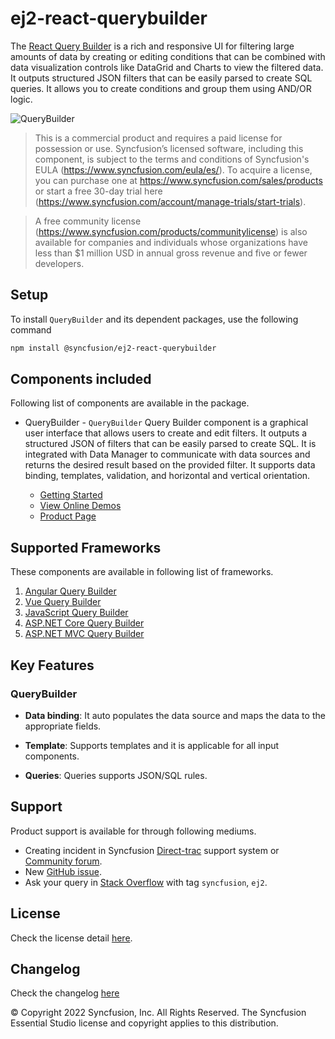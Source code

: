 # ej2-react-querybuilder

The [React Query Builder](https://www.syncfusion.com/react-ui-components/react-query-builder?utm_source=npm&utm_medium=listing&utm_campaign=react-query-builder-npm) is a rich and responsive UI for filtering large amounts of data by creating or editing conditions that can be combined with data visualization controls like DataGrid and Charts to view the filtered data. It outputs structured JSON filters that can be easily parsed to create SQL queries. It allows you to create conditions and group them using AND/OR logic.

![QueryBuilder](https://ej2.syncfusion.com/products/images/querybuilder/readme.gif)

> This is a commercial product and requires a paid license for possession or use. Syncfusion’s licensed software, including this component, is subject to the terms and conditions of Syncfusion's EULA (https://www.syncfusion.com/eula/es/). To acquire a license, you can purchase one at https://www.syncfusion.com/sales/products or start a free 30-day trial here (https://www.syncfusion.com/account/manage-trials/start-trials).

> A free community license (https://www.syncfusion.com/products/communitylicense) is also available for companies and individuals whose organizations have less than $1 million USD in annual gross revenue and five or fewer developers.

## Setup

To install `QueryBuilder` and its dependent packages, use the following command

```sh
npm install @syncfusion/ej2-react-querybuilder
```

## Components included

Following list of components are available in the package.

* QueryBuilder - `QueryBuilder` Query Builder component is a graphical user interface that allows users to create and edit filters. It outputs a structured JSON of filters that can be easily parsed to create SQL. It is integrated with Data Manager to communicate with data sources and returns the desired result based on the provided filter. It supports data binding, templates, validation, and horizontal and vertical orientation.

    * [Getting Started](https://ej2.syncfusion.com/react/documentation/querybuilder/getting-started?utm_source=npm&utm_medium=listing&utm_campaign=react-query-builder-npm)
    * [View Online Demos](https://ej2.syncfusion.com/react/demos/?utm_source=npm&utm_medium=listing&utm_campaign=react-query-builder-npm#/material/querybuilder/default)
    * [Product Page](https://www.syncfusion.com/react-ui-components/react-query-builder?utm_source=npm&utm_medium=listing&utm_campaign=react-query-builder-npm)

## Supported Frameworks

These components are available in following list of frameworks.

1. [Angular Query Builder](https://www.syncfusion.com/angular-ui-components/angular-query-builder?utm_source=npm&utm_medium=listing&utm_campaign=react-query-builder-npm)
2. [Vue Query Builder](https://www.syncfusion.com/vue-ui-components/vue-query-builder?utm_source=npm&utm_medium=listing&utm_campaign=react-query-builder-npm)
3. [JavaScript Query Builder](https://www.syncfusion.com/javascript-ui-controls/js-query-builder?utm_source=npm&utm_medium=listing&utm_campaign=react-query-builder-npm)
4. [ASP.NET Core Query Builder](https://www.syncfusion.com/aspnet-core-ui-controls/query-builder?utm_source=npm&utm_medium=listing&utm_campaign=react-query-builder-npm)
5. [ASP.NET MVC Query Builder](https://www.syncfusion.com/aspnet-mvc-ui-controls/query-builder?utm_source=npm&utm_medium=listing&utm_campaign=react-query-builder-npm)

## Key Features

### QueryBuilder

- **Data binding**: It auto populates the data source and maps the data to the appropriate fields.

- **Template**: Supports templates and it is applicable for all input components.

- **Queries**: Queries supports JSON/SQL rules.

## Support

Product support is available for through following mediums.

* Creating incident in Syncfusion [Direct-trac](https://www.syncfusion.com/support/directtrac/incidents?utm_source=npm&utm_medium=listing&utm_campaign=react-query-builder-npm) support system or [Community forum](https://www.syncfusion.com/forums/react-js2?utm_source=npm&utm_medium=listing&utm_campaign=react-query-builder-npm).
* New [GitHub issue](https://github.com/syncfusion/ej2-react-ui-components/issues/new?utm_source=npm&utm_medium=listing&utm_campaign=react-query-builder-npm).
* Ask your query in [Stack Overflow](https://stackoverflow.com/?utm_source=npm&utm_medium=listing&utm_campaign=react-query-builder-npm) with tag `syncfusion`, `ej2`.

## License

Check the license detail [here](https://github.com/syncfusion/ej2-react-ui-components/blob/master/license?utm_source=npm&utm_medium=listing&utm_campaign=react-query-builder-npm).

## Changelog

Check the changelog [here](https://github.com/syncfusion/ej2-react-ui-components/blob/master/components/querybuilder/CHANGELOG.md?utm_source=npm&utm_medium=listing&utm_campaign=react-query-builder-npm)

© Copyright 2022 Syncfusion, Inc. All Rights Reserved. The Syncfusion Essential Studio license and copyright applies to this distribution.
